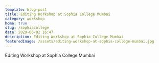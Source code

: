 ```yaml
---
template: blog-post
title: Editing Workshop at Sophia College Mumbai
category: workshop
home: true
slug: /sophiacollege
date: 2020-06-02 16:47
description: Editing Workshop at Sophia College Mumbai
featuredImage: /assets/editing-workshop-at-sophia-college-mumbai.jpg
---
```

Editing Workshop at Sophia College Mumbai